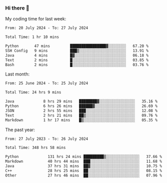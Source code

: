 ### Hi there 👋

My coding time for last week:

<!--START_SECTION:week-->

```txt
From: 20 July 2024 - To: 27 July 2024

Total Time: 1 hr 10 mins

Python       47 mins         ████████████████▓░░░░░░░░   67.20 %
SSH Config   9 mins          ███▒░░░░░░░░░░░░░░░░░░░░░   13.91 %
Java         4 mins          █▓░░░░░░░░░░░░░░░░░░░░░░░   06.18 %
Text         2 mins          █░░░░░░░░░░░░░░░░░░░░░░░░   03.85 %
Bash         2 mins          █░░░░░░░░░░░░░░░░░░░░░░░░   03.76 %
```

<!--END_SECTION:week-->

Last month:

<!--START_SECTION:month-->

```txt
From: 25 June 2024 - To: 25 July 2024

Total Time: 24 hrs 9 mins

Java             8 hrs 29 mins   ████████▓░░░░░░░░░░░░░░░░   35.16 %
Python           6 hrs 26 mins   ██████▓░░░░░░░░░░░░░░░░░░   26.69 %
JSON             2 hrs 55 mins   ███░░░░░░░░░░░░░░░░░░░░░░   12.08 %
Text             2 hrs 21 mins   ██▒░░░░░░░░░░░░░░░░░░░░░░   09.76 %
Markdown         1 hr 17 mins    █▒░░░░░░░░░░░░░░░░░░░░░░░   05.35 %
```

<!--END_SECTION:month-->

The past year:

<!--START_SECTION:year-->

```txt
From: 27 July 2023 - To: 26 July 2024

Total Time: 348 hrs 58 mins

Python             131 hrs 24 mins █████████▒░░░░░░░░░░░░░░░   37.66 %
Markdown           40 hrs 44 mins  ███░░░░░░░░░░░░░░░░░░░░░░   11.68 %
Java               37 hrs 31 mins  ██▓░░░░░░░░░░░░░░░░░░░░░░   10.75 %
C++                28 hrs 25 mins  ██░░░░░░░░░░░░░░░░░░░░░░░   08.15 %
Other              27 hrs 46 mins  ██░░░░░░░░░░░░░░░░░░░░░░░   07.96 %
```

<!--END_SECTION:year-->
